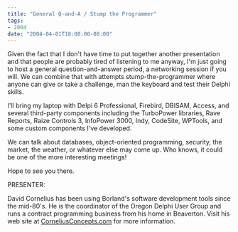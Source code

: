 ```yaml
---
title: "General Q-and-A / Stump the Programmer"
tags:
- 2004
date: "2004-04-01T18:00:00-08:00"
---
```


Given the fact that I don't have time to put together another presentation and that people are probably  tired of listening to me anyway, I'm just going to host a general question-and-answer period, a networking  session if you will.  We can combine that with attempts stump-the-programmer where anyone can give or  take a challenge, man the keyboard and test their Delphi skills. 
 
I'll bring my laptop with Delpi 6 Professional, Firebird, DBISAM, Access, and several third-party  components including the TurboPower libraries, Rave Reports, Raize Controls 3, InfoPower 3000, Indy,  CodeSite, WPTools, and some custom components I've developed. 
 
We can talk about databases, object-oriented programming, security, the market, the weather, or  whatever else may come up.  Who knows, it could be one of the more interesting meetings! 
 
Hope to see you there.

PRESENTER:

David Cornelius has been using Borland's software development tools since the mid-80's. He  is the coordinator of the Oregon Delphi User Group  and runs a contract programming business from his home in Beaverton.  Visit his web site at [CorneliusConcepts.com](http://CorneliusConcepts.com) for more information.
